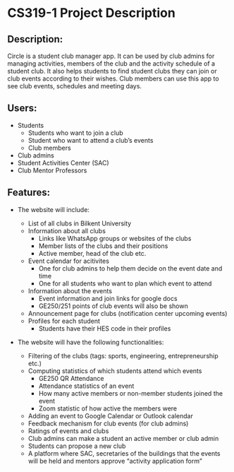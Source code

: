 # CS319-1 Project Description

## Description: 
Circle is a student club manager app. It can be used by club admins for managing activities, members of the club and the activity schedule of a student club. It also helps students to find student clubs they can join or club events according to their wishes. Club members can use this app to see club events, schedules and meeting days.


## Users:
- Students
  - Students who want to join a club
  - Student who want to attend a club’s events
  - Club members
- Club admins
- Student Activities Center (SAC)
- Club Mentor Professors


## Features:
- The website will include:
  - List of all clubs in Bilkent University
  - Information about all clubs
    - Links like WhatsApp groups or websites of the clubs
    - Member lists of the clubs and their positions 
    - Active member, head of the club etc.
  - Event calendar for acitivites
    - One for club admins to help them decide on the event date and time
    - One for all students who want to plan which event to attend
  - Information about the events
    - Event information and join links for google docs
    - GE250/251 points of club events will also be shown
  - Announcement page for clubs (notification center upcoming events)
  - Profiles for each student
    - Students have their HES code in their profiles


- The website will have the following functionalities:
  - Filtering of the clubs (tags: sports, engineering, entrepreneurship etc.)
  - Computing statistics of which students attend which events
    - GE250 QR Attendance 
    - Attendance statistics of an event
    - How many active members or non-member students joined the event
    - Zoom statistic of how active the members were
  - Adding an event to Google Calendar or Outlook calendar
  - Feedback mechanism for club events (for club admins)
  - Ratings of events and clubs
  - Club admins can make a student an active member or club admin
  - Students can propose a new club
  - A platform where SAC, secretaries of the buildings that the events will be held and mentors approve “activity application form”
